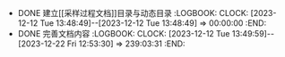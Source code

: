 - DONE 建立[[采样过程文档]]目录与动态目录
  :LOGBOOK:
  CLOCK: [2023-12-12 Tue 13:48:49]--[2023-12-12 Tue 13:48:49] =>  00:00:00
  :END:
- DONE 完善文档内容
  :LOGBOOK:
  CLOCK: [2023-12-12 Tue 13:49:59]--[2023-12-22 Fri 12:53:30] =>  239:03:31
  :END: